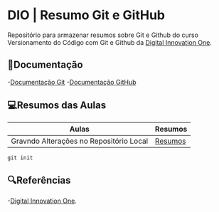 # DIO | Resumo Git e GitHub

Repositório para armazenar resumos sobre Git e Github do curso Versionamento do Código com Git e Github da [Digital Innovation One](https://www.dio.me).

## 📃Documentação
-[Documentação Git](https://git-scm.com/doc)
-[Documentação GitHub](https://docs.github.com/)

## 💻Resumos das Aulas

| Aulas | Resumos |
|-------|---------|
| Gravndo Alterações no Repositório Local | [Resumos]() |

```
git init
```

## 🔍Referências
-[Digital Innovation One]().
